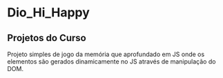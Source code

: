 # Dio_Hi_Happy

## Projetos do Curso

Projeto simples de jogo da memória que aprofundado em JS onde os elementos são gerados dinamicamente no JS através de manipulação do DOM.
